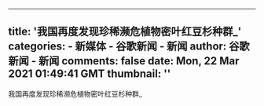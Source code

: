 
---
title: '我国再度发现珍稀濒危植物密叶红豆杉种群_'
categories: 
    - 新媒体
    - 谷歌新闻 - 新闻
author: 谷歌新闻 - 新闻
comments: false
date: Mon, 22 Mar 2021 01:49:41 GMT
thumbnail: ''
---

<div>   
我国再度发现珍稀濒危植物密叶红豆杉种群_  
</div>
            